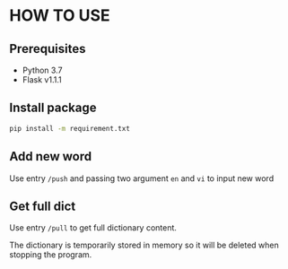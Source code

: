 # HOW TO USE

## Prerequisites

- Python 3.7
- Flask  v1.1.1

## Install package

```sh
pip install -m requirement.txt
```

## Add new word

Use entry `/push` and passing two argument `en` and `vi` to input new word

## Get full dict

Use entry `/pull` to get full dictionary content.

The dictionary is temporarily stored in memory so it will be deleted when stopping the program.